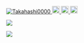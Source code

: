 <p align="left">
  <a href="https://github.com/Takahashi0000/Takahashi0000/">
    <img src="https://komarev.com/ghpvc/?username=Takahashi0000" alt="Takahashi0000" />
  </a>
  <a href="https://github.com/Takahashi0000">
    <img height="20" src="https://img.shields.io/github/followers/Takahashi0000?label=follow&logo=github&style=flat" />
  </a>
  <a href="http://qiita.com/tx2">
    <img height="20" src="https://qiita-badge.apiapi.app/s/tx2/posts.svg" />
  </a>
  <//qiita.com/tx2">
    <img height="20" src="https://qiita-badge.apiapi.app/s/tx2/contributions.svg" />
  </a>
</p>


![](https://github-readme-stats.vercel.app/api?username=Takahashi0000&count_private=true&show_icons=true&theme=dracula)

![](https://github-readme-stats.vercel.app/api/top-langs/?username=Takahashi0000&layout=compact&theme=dracula)

<!--
**Takahashi0000/Takahashi0000** is a ✨ _special_ ✨ repository because its `README.md` (this file) appears on your GitHub profile.

Here are some ideas to get you started:

- 🔭 I’m currently working on ...
- 🌱 I’m currently learning ...
- 👯 I’m looking to collaborate on ...
- 🤔 I’m looking for help with ...
- 💬 Ask me about ...
- 📫 How to reach me: ...
- 😄 Pronouns: ...
- ⚡ Fun fact: ...
-->
